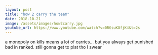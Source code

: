 ```yaml
---
layout: post
title: "how 2 carry the team"
date: 2018-10-21
image: /assets/images/how2carry.jpg
youtube_url: https://www.youtube.com/watch?v=0RGsuKOfjK4&t=2s
---
```


a monopoly on kills means a lot of carries... but you always get punished bad in ranked. still gonna get to plat tho I swear